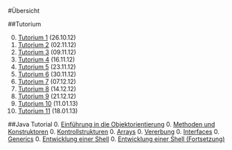 #Übersicht

##Tutorium

0. [Tutorium 1](programmieren-2012/tut/tut1.md) (26.10.12)
0. [Tutorium 2](programmieren-2012/tut/tut2.md) (02.11.12)
0. [Tutorium 3](programmieren-2012/tut/tut3.md) (09.11.12)
0. [Tutorium 4](programmieren-2012/tut/tut4.md) (16.11.12)
0. [Tutorium 5](programmieren-2012/tut/tut5.md) (23.11.12)
0. [Tutorium 6](programmieren-2012/tut/tut6.md) (30.11.12)
0. [Tutorium 7](programmieren-2012/tut/tut7.md) (07.12.12)
0. [Tutorium 8](programmieren-2012/tut/tut8.md) (14.12.12)
0. [Tutorium 9](programmieren-2012/tut/tut9.md) (21.12.12)
0. [Tutorium 10](programmieren-2012/tut/tut10.md) (11.01.13)
0. [Tutorium 11](programmieren-2012/tut/tut11.md) (18.01.13)

##Java Tutorial
0. [Einführung in die Objektorientierung](programmieren-2012/java-tutorial/einfuehrung-oo.md)
0. [Methoden und Konstruktoren](programmieren-2012/java-tutorial/methoden-konstruktoren.md)
0. [Kontrollstrukturen](programmieren-2012/java-tutorial/kontrollstrukturen.md)
0. [Arrays](programmieren-2012/java-tutorial/arrays.md)
0. [Vererbung](programmieren-2012/java-tutorial/vererbung.md)
0. [Interfaces](programmieren-2012/java-tutorial/interfaces.md)
0. [Generics](programmieren-2012/java-tutorial/generics.md)
0. [Entwicklung einer Shell](programmieren-2012/java-tutorial/entwicklung-shell.md)
0. [Entwicklung einer Shell (Fortsetzung)](programmieren-2012/java-tutorial/entwicklung-shell-fort.md)
